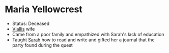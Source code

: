 # Maria Yellowcrest
- Status: Deceased
- [Viallis](NPCs/Deceased/Viallis.md) wife
- Came from a poor family and empathized with Sarah's lack of education
- Taught [Sarah](NPCs/Deceased/Sarah.md) how to read and write and gifted her a journal that the party found during the quest